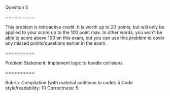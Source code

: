 Question 5

==========

This problem is retroactive credit. It is worth up to 20 points, but will only be applied to your score up to the 100 point max. In other words, you won't be able to score above 100 on this exam, but you can use this problem to cover any missed points/questions earlier in the exam.

==========

Problem Statement: Implement logic to handle collisions

==========

Rubric:
Compilation (with material additions to code): 5
Code style/readability: 10
Correctness: 5
